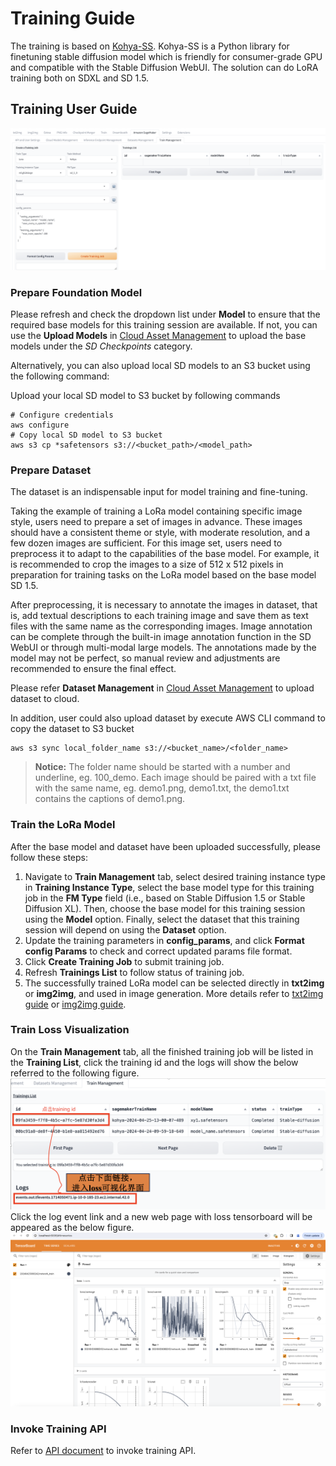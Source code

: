 # Training Guide


The training is based on [Kohya-SS](https://github.com/kohya-ss/sd-scripts). Kohya-SS is a Python library for finetuning stable diffusion model which is friendly for consumer-grade GPU and compatible with the Stable Diffusion WebUI. The solution can do LoRA training both on SDXL and SD 1.5.

## Training User Guide
![Kohya Training](../images/Kohya_training.png)

### Prepare Foundation Model
Please refresh and check the dropdown list under **Model** to ensure that the required base models for this training session are available. If not, you can use the **Upload Models** in [Cloud Asset Management](./webUI/CloudAssetsManage.md) to upload the base models under the *SD Checkpoints* category.

Alternatively, you can also upload local SD models to an S3 bucket using the following command:

Upload your local SD model to S3 bucket by following commands
```
# Configure credentials
aws configure
# Copy local SD model to S3 bucket
aws s3 cp *safetensors s3://<bucket_path>/<model_path>
```

### Prepare Dataset
The dataset is an indispensable input for model training and fine-tuning.

Taking the example of training a LoRa model containing specific image style, users need to prepare a set of images in advance. These images should have a consistent theme or style, with moderate resolution, and a few dozen images are sufficient. For this image set, users need to preprocess it to adapt to the capabilities of the base model. For example, it is recommended to crop the images to a size of 512 x 512 pixels in preparation for training tasks on the LoRa model based on the base model SD 1.5.

After preprocessing, it is necessary to annotate the images in  dataset, that is, add textual descriptions to each training image and save them as text files with the same name as the corresponding images. Image annotation can be complete through the built-in image annotation function in the SD WebUI or through multi-modal large models. The annotations made by the model may not be perfect, so manual review and adjustments are recommended to ensure the final effect.

Please refer **Dataset Management** in [Cloud Asset Management](./webUI/CloudAssetsManage.md) to upload dataset to cloud.

In addition, user could also upload dataset by execute AWS CLI command to copy the dataset to S3 bucket
```
aws s3 sync local_folder_name s3://<bucket_name>/<folder_name>
```

> **Notice:** The folder name should be started with a number and underline, eg. 100_demo. Each image should be paired with a txt file with the same name, eg. demo1.png, demo1.txt, the demo1.txt contains the captions of demo1.png.

### Train the LoRa Model
After the base model and dataset have been uploaded successfully, please follow these steps:
1. Navigate to **Train Management** tab, select desired training instance type in **Training Instance Type**, select the base model type for this training job in the **FM Type** field (i.e., based on Stable Diffusion 1.5 or Stable Diffusion XL). Then, choose the base model for this training session using the **Model** option. Finally, select the dataset that this training session will depend on using the **Dataset** option.
2. Update the training parameters in **config_params**, and click **Format config Params** to check and correct updated params file format.
3. Click **Create Training Job** to submit training job.
4. Refresh **Trainings List** to follow status of training job.
5. The successfully trained LoRa model can be selected directly in **txt2img** or **img2img**, and used in image generation. More details refer to [txt2img guide](./webUI/txt2img-guide.md) or [img2img guide](./webUI/img2img-guide.md).

### Train Loss Visualization
On the **Train Management** tab, all the finished training job will be listed in the **Training List**, click the training id and the logs will show the below referred to the following figure. 
![Training List](../images/traininglist.jpg)
Click the log event link and a new web page with loss tensorboard will be appeared as the below figure.
![Training Loss](../images/trainingloss.jpg)

### Invoke Training API

Refer to [API document](https://awslabs.github.io/stable-diffusion-aws-extension/en/developer-guide/api/1.5.0/) to invoke training API.

